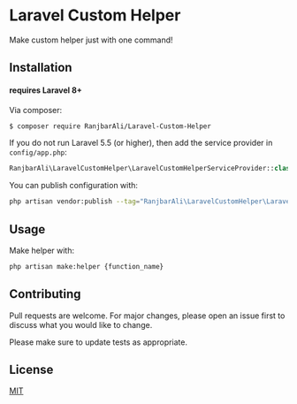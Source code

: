 # Laravel Custom Helper

Make custom helper just with one command!

## Installation

#### requires Laravel 8+

Via composer:

```bash
$ composer require RanjbarAli/Laravel-Custom-Helper
```
If you do not run Laravel 5.5 (or higher), then add the service provider in `config/app.php`:

```php
RanjbarAli\LaravelCustomHelper\LaravelCustomHelperServiceProvider::class,
```


You can publish configuration with:
```bash
php artisan vendor:publish --tag="RanjbarAli\LaravelCustomHelper\LaravelCustomHelperServiceProvider::class"
```

## Usage
Make helper with:
```bash
php artisan make:helper {function_name}
```

## Contributing
Pull requests are welcome. For major changes, please open an issue first to discuss what you would like to change.

Please make sure to update tests as appropriate.

## License
[MIT](https://choosealicense.com/licenses/mit/)
